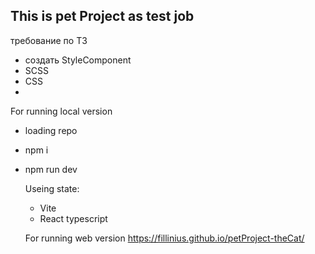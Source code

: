 ## This is pet Project as test job
требование по ТЗ
- создать StyleComponent
- SCSS 
- CSS
- 
For running local version
- loading repo
- npm i
- npm run dev

  Useing state:
  - Vite
  - React typescript

   For running web version
https://fillinius.github.io/petProject-theCat/ 
  


